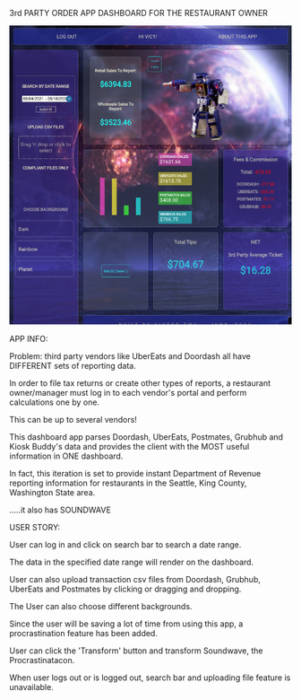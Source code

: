 3rd PARTY ORDER APP DASHBOARD FOR THE RESTAURANT OWNER

<img src='/src/images/Screen Shot 2021-06-03 at 7.09.53 PM.png'/>

APP INFO:

Problem: third party vendors like UberEats and Doordash all have DIFFERENT sets of reporting data.

In order to file tax returns or create other types of reports, a restaurant owner/manager must log in to each vendor's portal and perform calculations one by one.

This can be up to several vendors!

This dashboard app parses Doordash, UberEats, Postmates, Grubhub and Kiosk Buddy's data
and provides the client with the MOST useful information in ONE dashboard.

In fact, this iteration is set to provide instant Department of Revenue reporting information for restaurants in the Seattle, King County, Washington State area.

.....it also has SOUNDWAVE


USER STORY:

User can log in and click on search bar to search a date range.

The data in the specified date range will render on the dashboard.

User can also upload transaction csv files from Doordash, Grubhub, UberEats and Postmates by clicking or dragging and dropping.

The User can also choose different backgrounds.

Since the user will be saving a lot of time from using this app, a procrastination feature has been added.

User can click the 'Transform' button and transform Soundwave, the Procrastinatacon.

When user logs out or is logged out, search bar and uploading file feature is unavailable.
